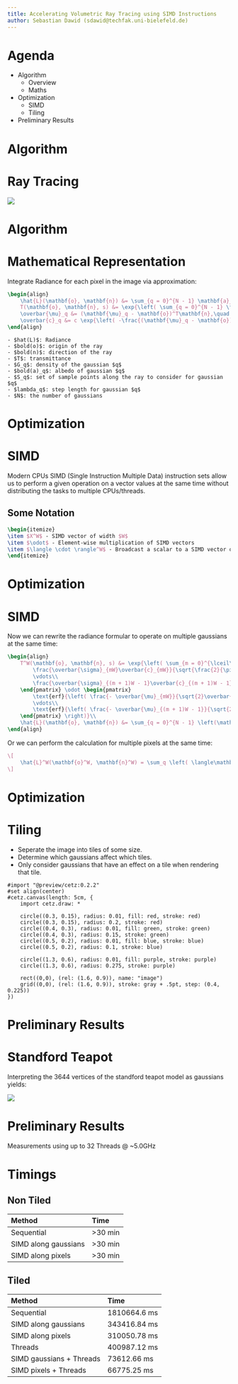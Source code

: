 ```yaml
---
title: Accelerating Volumetric Ray Tracing using SIMD Instructions
author: Sebastian Dawid (sdawid@techfak.uni-bielefeld.de)
---
```


Agenda
===

* Algorithm
    * Overview
    * Maths
* Optimization
    * SIMD
    * Tiling
* Preliminary Results

<!--end_slide-->

Algorithm
===

# Ray Tracing

![](./ray-tracing.png)

<!--end_slide-->

Algorithm
===

# Mathematical Representation

Integrate Radiance for each pixel in the image via approximation:
```latex +render
\begin{align}
    \hat{L}(\mathbf{o}, \mathbf{n}) &= \sum_{q = 0}^{N - 1} \mathbf{a}_q \sum_{s \in S_q} \lambda_q T(\mathbf{o}, \mathbf{n}, s)G_q(\mathbf{o} + s\mathbf{n})\\
    T(\mathbf{o}, \mathbf{n}, s) &= \exp{\left( \sum_{q = 0}^{N - 1} \frac{\overbar{\sigma}_q\overbar{c}_q}{\sqrt{\frac{2}{\pi}}} \left( \text{erf}{\left( \frac{- \overbar{\mu}_q}{\sqrt{2}\overbar{\sigma}_q} \right)} - \text{erf}{\left( \frac{s - \overbar{\mu}_q}{\sqrt{2}\overbar{\sigma}_q} \right)} \right) \right)}\\
    \overbar{\mu}_q &= (\mathbf{\mu}_q - \mathbf{o})^T\mathbf{n},\quad \overbar{\sigma}_q = \sigma_q\\
    \overbar{c}_q &= c \exp{\left( -\frac{(\mathbf{\mu}_q - \mathbf{o})^T(\mathbf{\mu}_q - \mathbf{o}) - \overbar{\mu}_q}{2\overbar{\sigma}_q} \right)}
\end{align}
```
```typst +render
- $hat(L)$: Radiance
- $bold(o)$: origin of the ray
- $bold(n)$: direction of the ray
- $T$: transmittance
- $G_q$: density of the gaussian $q$
- $bold(a)_q$: albedo of gaussian $q$
- $S_q$: set of sample points along the ray to consider for gaussian $q$
- $lambda_q$: step length for gaussian $q$
- $N$: the number of gaussians
```
<!--end_slide-->

Optimization
===

# SIMD

Modern CPUs SIMD (Single Instruction Multiple Data) instruction sets allow us to perform a given operation on a vector values at the same time without distributing the tasks to multiple CPUs/threads.

<!--pause-->

## Some Notation

```latex +render
\begin{itemize}
\item $X^W$ - SIMD vector of width $W$
\item $\odot$ - Element-wise multiplication of SIMD vectors
\item $\langle \cdot \rangle^W$ - Broadcast a scalar to a SIMD vector of width $W$
\end{itemize}
```

<!--end_slide-->

Optimization
===

# SIMD

Now we can rewrite the radiance formular to operate on multiple gaussians at the same time:
```latex +render
\begin{align}
    T^W(\mathbf{o}, \mathbf{n}, s) &= \exp{\left( \sum_{m = 0}^{\lceil\frac{N}{W}\rceil - 1} \begin{pmatrix}
        \frac{\overbar{\sigma}_{mW}\overbar{c}_{mW}}{\sqrt{\frac{2}{\pi}}}\\
        \vdots\\
        \frac{\overbar{\sigma}_{(m + 1)W - 1}\overbar{c}_{(m + 1)W - 1}}{\sqrt{\frac{2}{\pi}}}\\
    \end{pmatrix} \odot \begin{pmatrix}
        \text{erf}{\left( \frac{- \overbar{\mu}_{mW}}{\sqrt{2}\overbar{\sigma}_{mW}} \right)} - \text{erf}{\left( \frac{s - \overbar{\mu}_{mW}}{\sqrt{2}\overbar{\sigma}_{mW}} \right)}\\
        \vdots\\
        \text{erf}{\left( \frac{- \overbar{\mu}_{(m + 1)W - 1}}{\sqrt{2}\overbar{\sigma}_{(m + 1)W - 1}} \right)} - \text{erf}{\left( \frac{s - \overbar{\mu}_{(m + 1)W - 1}}{\sqrt{2}\overbar{\sigma}_{(m + 1)W - 1}} \right)}
    \end{pmatrix} \right)}\\
    \hat{L}(\mathbf{o}, \mathbf{n}) &= \sum_{q = 0}^{N - 1} \left(\mathbf{a}_q \sum_{s \in S_q} \lambda_q \sum_{i = 1}^W \left( T^W_i(\mathbf{o}, \mathbf{n}, s) \right) G_q(\mathbf{o} + s\mathbf{n}) \right)\\
\end{align}
```

<!--pause-->

Or we can perform the calculation for multiple pixels at the same time:
```latex +render
\[
    \hat{L}^W(\mathbf{o}^W, \mathbf{n}^W) = \sum_q \left( \langle\mathbf{a}_q\rangle^W \odot \sum_{s \in S_q} \left( \langle \lambda_q\rangle^W \odot T(\mathbf{o}^W, \mathbf{n}^W,\ \langle s\rangle^W) \odot G_q(\mathbf{o}^W + \langle s\rangle^W \odot \mathbf{n}^W) \right) \right)
\]
```
<!--end_slide-->

Optimization
===

# Tiling

- Seperate the image into tiles of some size.
- Determine which gaussians affect which tiles.
- Only consider gaussians that have an effect on a tile when rendering that tile.

<!--pause-->

```typst +render
#import "@preview/cetz:0.2.2"
#set align(center)
#cetz.canvas(length: 5cm, {
    import cetz.draw: *

    circle((0.3, 0.15), radius: 0.01, fill: red, stroke: red)
    circle((0.3, 0.15), radius: 0.2, stroke: red)
    circle((0.4, 0.3), radius: 0.01, fill: green, stroke: green)
    circle((0.4, 0.3), radius: 0.15, stroke: green)
    circle((0.5, 0.2), radius: 0.01, fill: blue, stroke: blue)
    circle((0.5, 0.2), radius: 0.1, stroke: blue)

    circle((1.3, 0.6), radius: 0.01, fill: purple, stroke: purple)
    circle((1.3, 0.6), radius: 0.275, stroke: purple)

    rect((0,0), (rel: (1.6, 0.9)), name: "image")
    grid((0,0), (rel: (1.6, 0.9)), stroke: gray + .5pt, step: (0.4, 0.225))
})
```

<!--end_slide-->

Preliminary Results
===

# Standford Teapot
Interpreting the 3644 vertices of the standford teapot model as gaussians yields:

![](./teapot.png)

<!--end_slide-->

Preliminary Results
===

Measurements using up to 32 Threads @ ~5.0GHz

# Timings
## Non Tiled
| Method | Time |
| :-- | :-- |
| Sequential           | >30 min |
| SIMD along gaussians | >30 min |
| SIMD along pixels    | >30 min |

## Tiled
| Method | Time |
| :-- | :-- |
| Sequential               | 1810664.6 ms |
| SIMD along gaussians     | 343416.84 ms |
| SIMD along pixels        | 310050.78 ms |
| Threads                  | 400987.12 ms |
| SIMD gaussians + Threads |  73612.66 ms |
| SIMD pixels + Threads    |  66775.25 ms |
